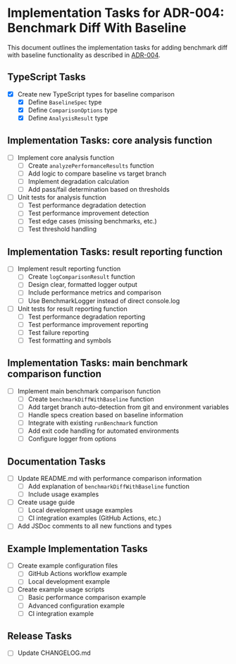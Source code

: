 # Implementation Tasks for ADR-004: Benchmark Diff With Baseline

This document outlines the implementation tasks for adding benchmark diff with baseline functionality as described in [ADR-004](./adr-004-benchmark-diff-with-baseline.en.md).


## TypeScript Tasks

- [x] Create new TypeScript types for baseline comparison
  - [x] Define `BaselineSpec` type
  - [x] Define `ComparisonOptions` type
  - [x] Define `AnalysisResult` type

## Implementation Tasks: core analysis function

- [ ] Implement core analysis function
  - [ ] Create `analyzePerformanceResults` function
  - [ ] Add logic to compare baseline vs target branch
  - [ ] Implement degradation calculation
  - [ ] Add pass/fail determination based on thresholds

- [ ] Unit tests for analysis function
  - [ ] Test performance degradation detection
  - [ ] Test performance improvement detection
  - [ ] Test edge cases (missing benchmarks, etc.)
  - [ ] Test threshold handling

## Implementation Tasks: result reporting function

- [ ] Implement result reporting function
  - [ ] Create `logComparisonResult` function
  - [ ] Design clear, formatted logger output
  - [ ] Include performance metrics and comparison
  - [ ] Use BenchmarkLogger instead of direct console.log

- [ ] Unit tests for result reporting function
  - [ ] Test performance degradation reporting
  - [ ] Test performance improvement reporting
  - [ ] Test failure reporting
  - [ ] Test formatting and symbols

## Implementation Tasks: main benchmark comparison function

- [ ] Implement main benchmark comparison function
  - [ ] Create `benchmarkDiffWithBaseline` function
  - [ ] Add target branch auto-detection from git and environment variables
  - [ ] Handle specs creation based on baseline information
  - [ ] Integrate with existing `runBenchmark` function
  - [ ] Add exit code handling for automated environments
  - [ ] Configure logger from options

## Documentation Tasks

- [ ] Update README.md with performance comparison information
  - [ ] Add explanation of `benchmarkDiffWithBaseline` function
  - [ ] Include usage examples

- [ ] Create usage guide
  - [ ] Local development usage examples
  - [ ] CI integration examples (GitHub Actions, etc.)

- [ ] Add JSDoc comments to all new functions and types

## Example Implementation Tasks

- [ ] Create example configuration files
  - [ ] GitHub Actions workflow example
  - [ ] Local development example

- [ ] Create example usage scripts
  - [ ] Basic performance comparison example
  - [ ] Advanced configuration example
  - [ ] CI integration example

## Release Tasks

- [ ] Update CHANGELOG.md
